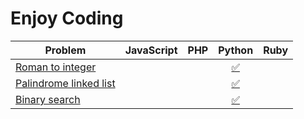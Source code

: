 # Enjoy Coding

| Problem                                                      | JavaScript | PHP |                                                     Python                                                      | Ruby |
|--------------------------------------------------------------|------------|-----|:---------------------------------------------------------------------------------------------------------------:|------|
| [Roman to integer](./roman-to-integer/README.md)             |            |     |         [✅](https://github.com/seriquynh/enjoy-coding-python/blob/master/roman-to-integer/solution.py)          |
| [Palindrome linked list](./palindrome-linked-list/README.md) |            |     |      [✅](https://github.com/seriquynh/enjoy-coding-python/blob/master/palindrome-linked-list/solution.py)       |
| [Binary search](./binary-search/README.md)                   |            |     |           [✅](https://github.com/seriquynh/enjoy-coding-python/blob/master/binary-search/solution.py)           |
